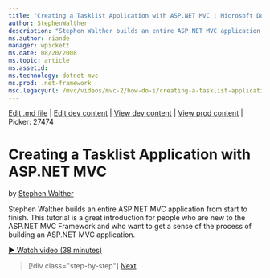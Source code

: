 ```yaml
---
title: "Creating a Tasklist Application with ASP.NET MVC | Microsoft Docs"
author: StephenWalther
description: "Stephen Walther builds an entire ASP.NET MVC application from start to finish. This tutorial is a great introduction for people who are new to the ASP.NET MV..."
ms.author: riande
manager: wpickett
ms.date: 08/20/2008
ms.topic: article
ms.assetid: 
ms.technology: dotnet-mvc
ms.prod: .net-framework
msc.legacyurl: /mvc/videos/mvc-2/how-do-i/creating-a-tasklist-application-with-aspnet-mvc
---
```

[Edit .md file](C:\Projects\msc\dev\Msc.Www\Web.ASP\App_Data\github\mvc\videos\mvc-2\how-do-i\creating-a-tasklist-application-with-aspnet-mvc.md) | [Edit dev content](http://www.aspdev.net/umbraco#/content/content/edit/26687) | [View dev content](http://docs.aspdev.net/tutorials/mvc/videos/mvc-2/how-do-i/creating-a-tasklist-application-with-aspnet-mvc.html) | [View prod content](http://www.asp.net/mvc/videos/mvc-2/how-do-i/creating-a-tasklist-application-with-aspnet-mvc) | Picker: 27474

Creating a Tasklist Application with ASP.NET MVC
====================
by [Stephen Walther](https://github.com/StephenWalther)

Stephen Walther builds an entire ASP.NET MVC application from start to finish. This tutorial is a great introduction for people who are new to the ASP.NET MVC Framework and who want to get a sense of the process of building an ASP.NET MVC application.

[&#9654; Watch video (38 minutes)](https://channel9.msdn.com/Blogs/ASP-NET-Site-Videos/creating-a-tasklist-application-with-aspnet-mvc)

>[!div class="step-by-step"] [Next](creating-a-movie-database-application-in-15-minutes-with-aspnet-mvc.md)